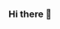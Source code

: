 ### Hi there 👋

<!--
**JSK0406/JSK0406** is a ✨ _special_ ✨ repository because its `README.md` (this file) appears on your GitHub profile.

Here are some ideas to get you started:

[![Solved.ac Profile](http://mazassumnida.wtf/api/generate_badge?boj=mingyi2006)](https://solved.ac/mingyi2006)

- 🔭 I’m currently working on ...
- 🌱 I’m currently learning ...
- 👯 I’m looking to collaborate on ...
- 🤔 I’m looking for help with ...
- 💬 Ask me about ...
- 📫 How to reach me: ...
- 😄 Pronouns: ...
- ⚡ Fun fact: ...
-->
